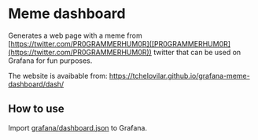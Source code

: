 # Meme dashboard

Generates a web page with a meme from [https://twitter.com/PR0GRAMMERHUM0R]([PR0GRAMMERHUM0R](https://twitter.com/PR0GRAMMERHUM0R)) twitter that can be used on Grafana for fun purposes.

The website is avaibable from:
https://tchelovilar.github.io/grafana-meme-dashboard/dash/


## How to use

Import [grafana/dashboard.json](grafana/dashboard.json) to Grafana.
